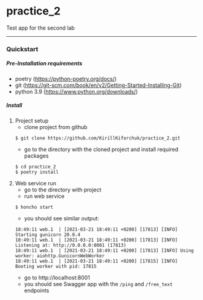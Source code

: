 # practice_2
Test app for the second lab
***
### Quickstart
##### Pre-Installation requirements
- poetry (https://python-poetry.org/docs/)
- git (https://git-scm.com/book/en/v2/Getting-Started-Installing-Git)
- python 3.9 (https://www.python.org/downloads/)
##### Install

1. Project setup
    - clone project from github
    ```
    $ git clone https://github.com/KirillKiforchuk/practice_2.git
    ```
    - go to the directory with the cloned project and install required packages
    ```
    $ cd practice_2
    $ poetry install
    ```
1. Web service run
    - go to the directory with project
    - run web service
    ```
    $ honcho start
    ```
    - you should see similar output:
    ```
    18:49:11 web.1  | [2021-03-21 18:49:11 +0200] [17813] [INFO] Starting gunicorn 20.0.4
    18:49:11 web.1  | [2021-03-21 18:49:11 +0200] [17813] [INFO] Listening at: http://0.0.0.0:8001 (17813)
    18:49:11 web.1  | [2021-03-21 18:49:11 +0200] [17813] [INFO] Using worker: aiohttp.GunicornWebWorker
    18:49:11 web.1  | [2021-03-21 18:49:11 +0200] [17815] [INFO] Booting worker with pid: 17815
    ```
    - go to http://localhost:8001
    - you should see Swagger app with the `/ping` and `/free_text` endpoints
